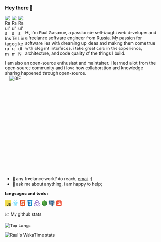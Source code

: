### Hey there 👋
<a href="https://www.instagram.com/rafaell_raul/">
  <img align="left" alt="Raul's Instagram" width="22px" src="https://raw.githubusercontent.com/hussainweb/hussainweb/main/icons/instagram.png" />
</a>
<a href="https://t.me/raulgasanov">
  <img align="left" alt="Raul's Telegram" width="22px" src="https://img.icons8.com/color/2x/telegram-app.png" />
</a>
<a href="https://www.linkedin.com/in/raul-gasanov-692267251/">
  <img align="left" alt="Raul's LinkedIN" width="22px" src="https://raw.githubusercontent.com/hussainweb/hussainweb/main/icons/linkedin.png" />
</a>
<br/>
<br/>
<!-- ![](https://visitor-badge.glitch.me/badge?page_id=abhisheknaiidu.abhisheknaiidu) -->

Hi, I'm Raul Gasanov, a passionate self-taught web developer and a freelance software engineer from Russia. My passion for software lies with dreaming up ideas and making them come true with elegant interfaces. i take great care in the experience, architecture, and code quality of the things I build.

I am also an open-source enthusiast and maintainer. i learned a lot from the open-source community and i love how collaboration and knowledge sharing happened through open-source. 
<img align="right" alt="GIF" src="https://github.com/abhisheknaiidu/abhisheknaiidu/blob/master/code.gif?raw=true" width="490" height="332" />
  
- 💼 any freelance work? do reach, [email](mailto:raull.gasanovv@gmail.com) :)
- 💬 ask me about anything, i am happy to help;

**languages and tools:**  

<code><img height="20" src="https://github.com/devicons/devicon/blob/master/icons/javascript/javascript-original.svg"></code>
<code><img height="20" src="https://github.com/devicons/devicon/blob/master/icons/react/react-original.svg"></code>
<code><img height="20" src="https://github.com/devicons/devicon/blob/master/icons/html5/html5-original.svg"></code>
<code><img height="20" src="https://github.com/devicons/devicon/blob/master/icons/css3/css3-original.svg"></code>
<code><img height="20" src="https://github.com/devicons/devicon/blob/master/icons/redux/redux-original.svg"></code>
<code><img height="20" src="https://github.com/devicons/devicon/blob/master/icons/nodejs/nodejs-original.svg"></code>
<code><img height="20" src="https://github.com/devicons/devicon/blob/master/icons/postgresql/postgresql-original.svg"></code>
<code><img height="20" src="https://github.com/devicons/devicon/blob/master/icons/swift/swift-original.svg"></code>
<br/>

📈 My github stats

![Top Langs](https://github-readme-stats.vercel.app/api/top-langs/?username=raulgasanov&layout=compact&theme=tokyonight&border_color=434d58)

![Raul's WakaTime stats](https://github-readme-stats.vercel.app/api/wakatime?username=Raul_Gasanov)

